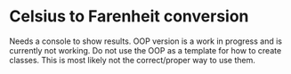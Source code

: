 # Celsius to Farenheit conversion
Needs a console to show results. OOP version is a work in progress and is currently not working. Do not use the OOP as a template for how to create classes. This is most likely not the correct/proper way to use them.
